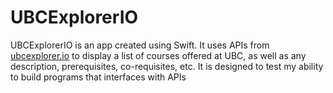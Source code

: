 # UBCExplorerIO
UBCExplorerIO is an app created using Swift. It uses APIs from [ubcexplorer.io](https://ubcexplorer.io) to display a list of courses offered at UBC, as well as any description, prerequisites, co-requisites, etc. It is designed to test my ability to build programs that interfaces with APIs
